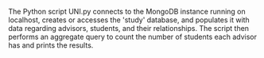 The Python script UNI.py connects to the MongoDB instance running on localhost, creates or accesses the 'study' database, and populates it with data regarding advisors, students, and their relationships. The script then performs an aggregate query to count the number of students each advisor has and prints the results.
